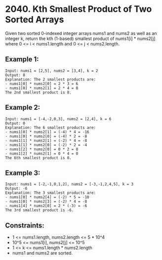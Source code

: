 # 2040. Kth Smallest Product of Two Sorted Arrays

Given two sorted 0-indexed integer arrays nums1 and nums2 as well as an integer k, return the kth (1-based) smallest product of nums1[i] \* nums2[j] where 0 <= i < nums1.length and 0 <= j < nums2.length.

## Example 1:

```
Input: nums1 = [2,5], nums2 = [3,4], k = 2
Output: 8
Explanation: The 2 smallest products are:
- nums1[0] * nums2[0] = 2 * 3 = 6
- nums1[0] * nums2[1] = 2 * 4 = 8
The 2nd smallest product is 8.
```

## Example 2:

```
Input: nums1 = [-4,-2,0,3], nums2 = [2,4], k = 6
Output: 0
Explanation: The 6 smallest products are:
- nums1[0] * nums2[1] = (-4) * 4 = -16
- nums1[0] * nums2[0] = (-4) * 2 = -8
- nums1[1] * nums2[1] = (-2) * 4 = -8
- nums1[1] * nums2[0] = (-2) * 2 = -4
- nums1[2] * nums2[0] = 0 * 2 = 0
- nums1[2] * nums2[1] = 0 * 4 = 0
The 6th smallest product is 0.
```

## Example 3:

```
Input: nums1 = [-2,-1,0,1,2], nums2 = [-3,-1,2,4,5], k = 3
Output: -6
Explanation: The 3 smallest products are:
- nums1[0] * nums2[4] = (-2) * 5 = -10
- nums1[0] * nums2[3] = (-2) * 4 = -8
- nums1[4] * nums2[0] = 2 * (-3) = -6
The 3rd smallest product is -6.
```

## Constraints:

- 1 <= nums1.length, nums2.length <= 5 \* 10^4
- 10^5 <= nums1[i], nums2[j] <= 10^5
- 1 <= k <= nums1.length \* nums2.length
- nums1 and nums2 are sorted.
